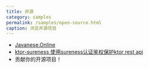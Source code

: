 ```yaml
---
title: 开源
category: samples
permalink: /samples/open-source.html
caption: 浏览开源项目
---
```


* [Javanese.Online](https://github.com/JavaneseOnline/JavaneseBackend)  
* [ktor-sureness 使用sureness认证鉴权保护ktor rest api](https://github.com/tomsun28/sureness/tree/master/samples/ktor-sureness)     
* 贡献你的开源项目！

